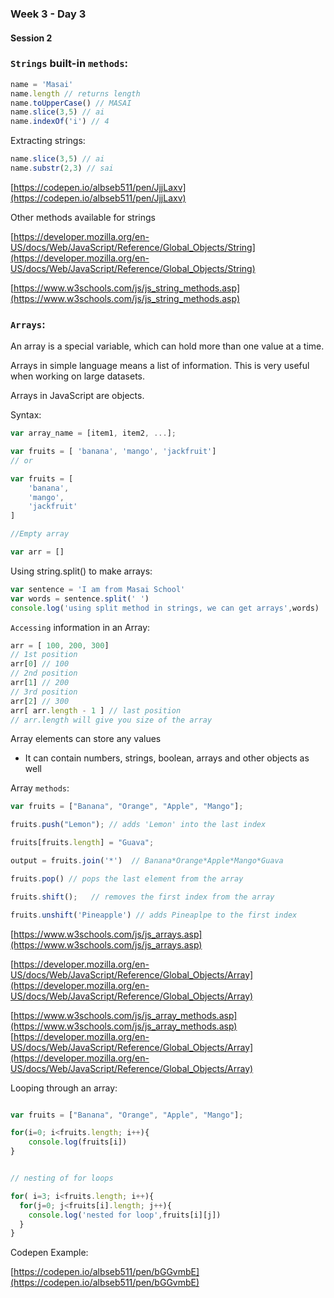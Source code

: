 ### Week 3 - Day 3

#### Session 2

### `Strings` built-in `methods`:

```javascript
name = 'Masai'
name.length // returns length
name.toUpperCase() // MASAI
name.slice(3,5) // ai
name.indexOf('i') // 4
```

Extracting strings:

```javascript
name.slice(3,5) // ai
name.substr(2,3) // sai
```

[https://codepen.io/albseb511/pen/JjjLaxv](https://codepen.io/albseb511/pen/JjjLaxv)

Other methods available for strings

[https://developer.mozilla.org/en-US/docs/Web/JavaScript/Reference/Global_Objects/String](https://developer.mozilla.org/en-US/docs/Web/JavaScript/Reference/Global_Objects/String)

[https://www.w3schools.com/js/js_string_methods.asp](https://www.w3schools.com/js/js_string_methods.asp)

### `Arrays`:

An array is a special variable, which can hold more than one value at a time.

Arrays in simple language means a list of information. This is very useful when working on large datasets.

Arrays in JavaScript are objects. 

Syntax:

```javascript
var array_name = [item1, item2, ...];    
```

```javascript
var fruits = [ 'banana', 'mango', 'jackfruit'] 
// or

var fruits = [
    'banana',
    'mango',
    'jackfruit'
]

//Empty array

var arr = []
```

Using string.split() to make arrays:

```javascript
var sentence = 'I am from Masai School'
var words = sentence.split(' ')
console.log('using split method in strings, we can get arrays',words)
```


`Accessing` information in an Array:

```javascript
arr = [ 100, 200, 300]
// 1st position 
arr[0] // 100
// 2nd position 
arr[1] // 200
// 3rd position 
arr[2] // 300
arr[ arr.length - 1 ] // last position
// arr.length will give you size of the array
```

Array elements can store any values

- It can contain numbers, strings, boolean, arrays and other objects as well


Array `methods`:

```javascript
var fruits = ["Banana", "Orange", "Apple", "Mango"];

fruits.push("Lemon"); // adds 'Lemon' into the last index

fruits[fruits.length] = "Guava";

output = fruits.join('*')  // Banana*Orange*Apple*Mango*Guava

fruits.pop() // pops the last element from the array

fruits.shift();   // removes the first index from the array

fruits.unshift('Pineapple') // adds Pineaplpe to the first index
```


[https://www.w3schools.com/js/js_arrays.asp](https://www.w3schools.com/js/js_arrays.asp)

[https://developer.mozilla.org/en-US/docs/Web/JavaScript/Reference/Global_Objects/Array](https://developer.mozilla.org/en-US/docs/Web/JavaScript/Reference/Global_Objects/Array)

[https://www.w3schools.com/js/js_array_methods.asp](https://www.w3schools.com/js/js_array_methods.asp)
[https://developer.mozilla.org/en-US/docs/Web/JavaScript/Reference/Global_Objects/Array](https://developer.mozilla.org/en-US/docs/Web/JavaScript/Reference/Global_Objects/Array)

Looping through an array:

```javascript

var fruits = ["Banana", "Orange", "Apple", "Mango"];

for(i=0; i<fruits.length; i++){
    console.log(fruits[i])
}


// nesting of for loops

for( i=3; i<fruits.length; i++){
  for(j=0; j<fruits[i].length; j++){
    console.log('nested for loop',fruits[i][j])
  }
}

```
Codepen Example:

[https://codepen.io/albseb511/pen/bGGvmbE](https://codepen.io/albseb511/pen/bGGvmbE)